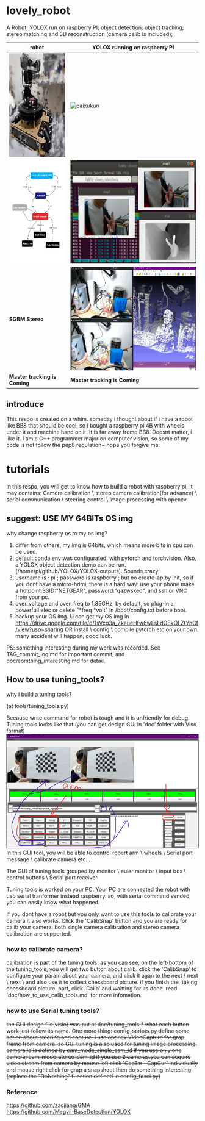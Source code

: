 # lovely_robot

A Robot; YOLOX run on raspberry PI; object detection; object tracking; stereo matching and 3D reconstruction (camera calib is included); 


| robot  | YOLOX running on raspberry PI  |
| ----  | ---- |
| <img src="./pic_img/my_robot.jpg" width = "200" height = "272" alt="my_robot" title="my_robot" /> |  <img src="./pic_img/caixukun.gif" width = "484" height = "272" alt="caixukun" title="caixukun" /> |
| <img src="./pic_img/system_design.png" width = "200" height = "272" alt="doc_design" title="doc_design" /> |  <img src="./pic_img/flow_stereo2.png" width = "484" height = "272" alt="flow_stereo_3d" title="flow_stereo_3d" />  |
| **SGBM Stereo** | <img src="./pic_img/sgbm_stereo.gif" width = "484" height = "272" alt="sgbm_stereo_3d" title="sgbm_stereo_3d" /> |
| **Master tracking  is Coming** | **Master tracking is Coming** |


## introduce
This respo is created on a whim. someday i thought about if i have a robot like BB8 that should be cool.
so i bought a raspberry pi 4B with wheels under it and machine hand on it. It is far away frome BB8. Doesnt matter, i like it.
I am a C++ programmer major on computer vision, so some of my code is not follow the pep8 regulation~ hope you forgive me.
# tutorials
in this respo, you will get to know how to build a robot with raspberry pi. It may contains: Camera calibration \ stereo camera calibration(for advance) \ serial communication \ steering control \ image processing with opencv

## suggest: USE MY 64BITs OS img
why change raspberry os to my os img?
1) differ from others, my img is 64bits, which means more bits in cpu can be used.
2) default conda env was configurated, with pytorch and torchvision. Also, a YOLOX object detection demo can be run.(/home/pi/github/YOLOX/YOLOX-outputs). Sounds crazy.
3) username is : pi ; password is raspberry ; but no create-ap by init, so if you dont have a micro-hdmi, there is a hard way: use your phone make a hotpoint:SSID:"NETGEAR", password:"qazwsxed", and ssh or VNC from your pc.
4) over_voltage and over_freq to 1.85GHz, by default, so plug-in a powerfull elec or delete "*freq *volt" in /boot/config.txt before boot.
5) backup your OS img.
U can get my OS img in https://drive.google.com/file/d/1sVcg3a_ZkeueHfw6wLsLdO8kOLZtYnCf/view?usp=sharing
OR install \ config \ compile pytorch etc on your own. many accident will happen, good luck.

PS: something interesting during my work was recorded. See TAG_commit_log.md for important commit, and doc/somthing_interesting.md for detail.

## How to use tuning_tools?
why i build a tuning tools?

(at tools/tuning_tools.py)

Because write command for robot is tough and it is unfriendly for debug. Tuning tools looks like that:(you can get design GUI in 'doc' folder with Viso format)
![basic_gui](./pic_img/tuning_tools.png)
In this GUI tool, you will be able to control robert arm \ wheels \ Serial port message \ calibrate camera etc...

The GUI of tuning tools grouped by monitor \ euler monitor \ input box \ control buttons \ Serial port receiver

Tuning tools is worked on your PC. Your PC are connected the robot with usb serial tranformer instead raspberry. so, with serial command sended, you can easily know what happened.

If you dont have a robot but you only want to use this tools to calibrate your camera it also works. Click the 'CalibSnap' button and you are ready for calib your camera. both single camera calibration and stereo camera calibration are supported.

### how to calibrate camera?
calibration is part of the tuning tools. as you can see, on the left-bottom of the tuning_tools, you will get two button about calib. click the 'CalibSnap' to configure your param about your camera, and click it agan to the next \ next \ next \ and also use it to collect chessboard picture. if you finish the 'taking chessboard picture' part, click 'Calib' and waitting for its done. read 'doc/how_to_use_calib_tools.md' for more infomation.

### how to use Serial tuning tools?
~~the GUI design file(visio) was put at doc/tuning_tools.* what each button work just follow its name. One more thing: config_scripts.py define some action about steering and capture. i use opencv VideoCapture for grap frame from camera. so GUI tuning is also used for tuning image processing. camera id is defined by cam_mode_single_cam_id if you use only one camera; cam_mode_stereo_cam_id if you use 2 cameras.you can acquire video stream from camera by mouse left click 'CapTar' 'CapCur' individually and mouse right click for grap a snapshoot then do something interesting (replace the "DoNothing" function defined in config_fasci.py)~~

### Reference
https://github.com/zacjiang/GMA  
https://github.com/Megvii-BaseDetection/YOLOX  